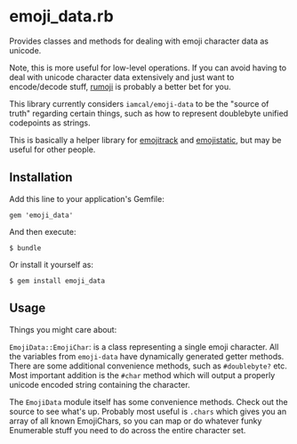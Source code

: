 # emoji_data.rb

Provides classes and methods for dealing with emoji character data as unicode.

Note, this is more useful for low-level operations.  If you can avoid having to deal with unicode character data extensively and just want to encode/decode stuff, [rumoji](https://github.com/mwunsch/rumoji) is probably a better bet for you.

This library currently considers `iamcal/emoji-data` to be the "source of truth" regarding certain things, such as how to represent doublebyte unified codepoints as strings.

This is basically a helper library for [emojitrack](https://github.com/mroth/emojitrack) and [emojistatic](https://github.com/mroth/emojistatic), but may be useful for other people.

## Installation

Add this line to your application's Gemfile:

    gem 'emoji_data'

And then execute:

    $ bundle

Or install it yourself as:

    $ gem install emoji_data

## Usage

Things you might care about:

  `EmojiData::EmojiChar`: is a class representing a single emoji character.  All the variables from `emoji-data` have dynamically generated getter methods.  There are some additional convenience methods, such as `#doublebyte?` etc. Most important addition is the `#char` method which will output a properly unicode encoded string containing the character.

  The `EmojiData` module itself has some convenience methods.  Check out the source to see what's up. Probably most useful is `.chars` which gives you an array of all known EmojiChars, so you can map or do whatever funky Enumerable stuff you need to do across the entire character set.
